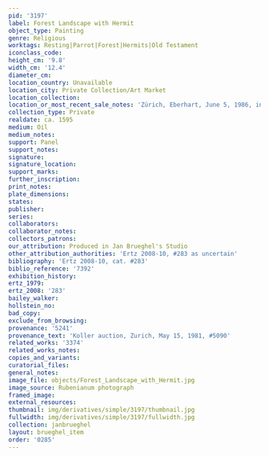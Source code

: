 ```yaml
---
pid: '3197'
label: Forest Landscape with Hermit
object_type: Painting
genre: Religious
worktags: Resting|Parrot|Forest|Hermits|Old Testament
iconclass_code:
height_cm: '9.8'
width_cm: '12.4'
diameter_cm:
location_country: Unavailable
location_city: Private Collection/Art Market
location_collection:
location_or_most_recent_sale_notes: 'Zürich, Eberhart, June 5, 1986, inv. #9'
collection_type: Private
realdate: ca. 1595
medium: Oil
medium_notes:
support: Panel
support_notes:
signature:
signature_location:
support_marks:
further_inscription:
print_notes:
plate_dimensions:
states:
publisher:
series:
collaborators:
collaborator_notes:
collectors_patrons:
our_attribution: Produced in Jan Brueghel's Studio
other_attribution_authorities: 'Ertz 2008-10, #283 as uncertain'
bibliography: 'Ertz 2008-10, cat. #283'
biblio_reference: '7392'
exhibition_history:
ertz_1979:
ertz_2008: '283'
bailey_walker:
hollstein_no:
bad_copy:
exclude_from_browsing:
provenance: '5241'
provenance_text: 'Koller auction, Zurich, May 15, 1981, #5090'
related_works: '3374'
related_works_notes:
copies_and_variants:
curatorial_files:
general_notes:
image_file: objects/Forest_Landscape_with_Hermit.jpg
image_source: Rubenianum photograph
framed_image:
external_resources:
thumbnail: img/derivatives/simple/3197/thumbnail.jpg
fullwidth: img/derivatives/simple/3197/fullwidth.jpg
collection: janbrueghel
layout: brueghel_item
order: '0285'
---
```

